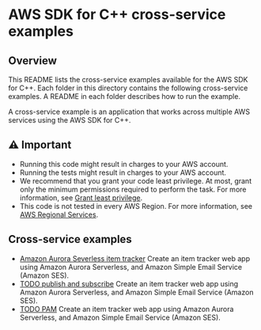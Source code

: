 # AWS SDK for C++ cross-service examples 

## Overview
This README lists the cross-service examples available for the AWS SDK for C++. Each folder in this directory contains the following cross-service examples. A README in each folder describes how to run the example.

A cross-service example is an application that works across multiple AWS services using the AWS SDK for C++.


## ⚠️ Important
* Running this code might result in charges to your AWS account. 
* Running the tests might result in charges to your AWS account.
*  We recommend that you grant your code least privilege. At most, grant only the minimum permissions required to perform the task. For more information, see [Grant least privilege](https://docs.aws.amazon.com/IAM/latest/UserGuide/best-practices.html#grant-least-privilege). 
* This code is not tested in every AWS Region. For more information, see [AWS Regional Services](https://aws.amazon.com/about-aws/global-infrastructure/regional-product-services).

## Cross-service examples
* [Amazon Aurora Severless item tracker](serverless-aurora/README.md) Create an item tracker web app using Amazon Aurora Serverless, and Amazon Simple Email Service (Amazon SES).
* [TODO publish and subscribe](serverless-aurora/README.md) Create an item tracker web app using Amazon Aurora Serverless, and Amazon Simple Email Service (Amazon SES).
* [TODO PAM](serverless-aurora/README.md) Create an item tracker web app using Amazon Aurora Serverless, and Amazon Simple Email Service (Amazon SES).





